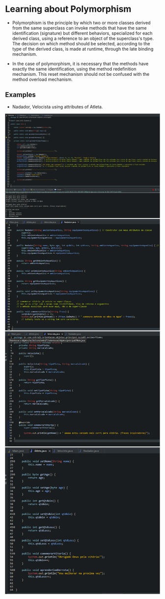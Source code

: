 # Learning about Polymorphism

- Polymorphism is the principle by which two or more classes derived from the same superclass can invoke methods that have the same identification (signature) but different behaviors, specialized for each derived class, using a reference to an object of the superclass's type. The decision on which method should be selected, according to the type of the derived class, is made at runtime, through the late binding mechanism.

- In the case of polymorphism, it is necessary that the methods have exactly the same identification, using the method redefinition mechanism. This reset mechanism should not be confused with the method overload mechanism.

## Examples 

- Nadador, Velocista using attributes of Atleta.

![Example Main](./img/example_01.png)
![Example Main](./img/example_02.png)
![Example Main](./img/example_03.png)
![Example Main](./img/example_04.png)